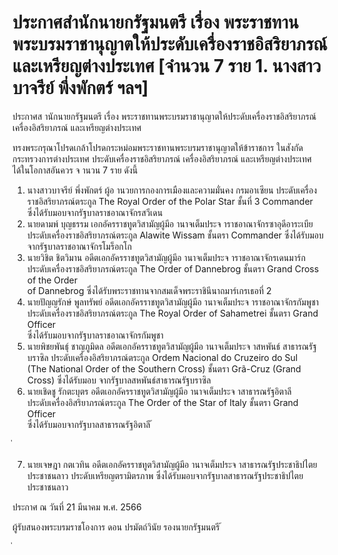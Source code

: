 
# ประกาศสำนักนายกรัฐมนตรี เรื่อง พระราชทานพระบรมราชานุญาตให้ประดับเครื่องราชอิสริยาภรณ์ และเหรียญต่างประเทศ [จำนวน 7 ราย 1. นางสาวบาจรีย์ พึ่งพักตร์ ฯลฯ]
      
      

      
      

ประกาศส านักนายกรัฐมนตรี 
เรื่อง  พระราชทานพระบรมราชานุญาตให้ประดับเครื่องราชอิสริยาภรณ์ 
เครื่องอิสริยาภรณ์  และเหรียญต่างประเทศ 
 
 
ทรงพระกรุณาโปรดเกล้าโปรดกระหม่อมพระราชทานพระบรมราชานุญาตให้ข้าราชการ 
ในสังกัดกระทรวงการต่างประเทศ  ประดับเครื่องราชอิสริยาภรณ์  เครื่องอิสริยาภรณ์  และเหรียญต่างประเทศ   
ได้ในโอกาสอันควร  จ านวน  7  ราย  ดังนี้ 
1. นางสาวบาจรีย์  พึ่งพักตร์  ผู้อ านวยการกองการเมืองและความมั่นคง  กรมอาเซียน 
ประดับเครื่องราชอิสริยาภรณ์ตระกูล  The  Royal  Order  of  the  Polar  Star  ชั้นที่  3  Commander   
ซึ่งได้รับมอบจากรัฐบาลราชอาณาจักรสวีเดน 
2. นายดามพ์  บุญธรรม  เอกอัครราชทูตวิสามัญผู้มีอ านาจเต็มประจ าราชอาณาจักรซาอุดีอาระเบีย   
ประดับเครื่องราชอิสริยาภรณ์ตระกูล  Alawite  Wissam  ชั้นตรา  Commander  ซึ่งได้รับมอบ 
จากรัฐบาลราชอาณาจักรโมร็อกโก 
3. นายวิชิต  ชิตวิมาน  อดีตเอกอัครราชทูตวิสามัญผู้มีอ านาจเต็มประจ าราชอาณาจักรเดนมาร์ก   
ประดับเครื่องราชอิสริยาภรณ์ตระกูล  The  Order  of  Dannebrog  ชั้นตรา  Grand  Cross  of  the  Order   
of  Dannebrog  ซึ่งได้รับพระราชทานจากสมเด็จพระราชินีนาถมาร์เกรเธอที่  2 
4. นายปัญญรักษ์  พูลทรัพย์  อดีตเอกอัครราชทูตวิสามัญผู้มีอ านาจเต็มประจ าราชอาณาจักรกัมพูชา   
ประดับเครื่องราชอิสริยาภรณ์ตระกูล  The  Royal  Order  of  Sahametrei  ชั้นตรา  Grand  Officer   
ซึ่งได้รับมอบจากรัฐบาลราชอาณาจักรกัมพูชา 
5. นายพิชยพันธุ์  ชาญภูมิดล  อดีตเอกอัครราชทูตวิสามัญผู้มีอ านาจเต็มประจ าสหพันธ์ 
สาธารณรัฐบราซิล  ประดับเครื่องอิสริยาภรณ์ตระกูล  Ordem  Nacional  do  Cruzeiro  do  Sul   
(The  National  Order  of  the  Southern  Cross)  ชั้นตรา  Grã-Cruz  (Grand  Cross)  ซึ่งได้รับมอบ 
จากรัฐบาลสหพันธ์สาธารณรัฐบราซิล 
6. นายเชิดชู  รักตะบุตร  อดีตเอกอัครราชทูตวิสามัญผู้มีอ านาจเต็มประจ าสาธารณรัฐอิตาลี   
ประดับเครื่องอิสริยาภรณ์ตระกูล  The  Order  of  the  Star  of  Italy  ชั้นตรา  Grand  Officer   
ซึ่งได้รับมอบจากรัฐบาลสาธารณรัฐอิตาลี 
้
 
่
 

7. นายเจษฎา  กตเวทิน  อดีตเอกอัครราชทูตวิสามัญผู้มีอ านาจเต็มประจ าสาธารณรัฐประชาธิปไตย 
ประชาชนลาว  ประดับเหรียญตรามิตรภาพ  ซึ่งได้รับมอบจากรัฐบาลสาธารณรัฐประชาธิปไตยประชาชนลาว 
 
ประกาศ  ณ  วันที่  21  มีนาคม  พ.ศ.  2566 
 
ผู้รับสนองพระบรมราชโองการ 
ดอน  ปรมัตถ์วินัย 
รองนายกรัฐมนตรี 
้
 
่
 